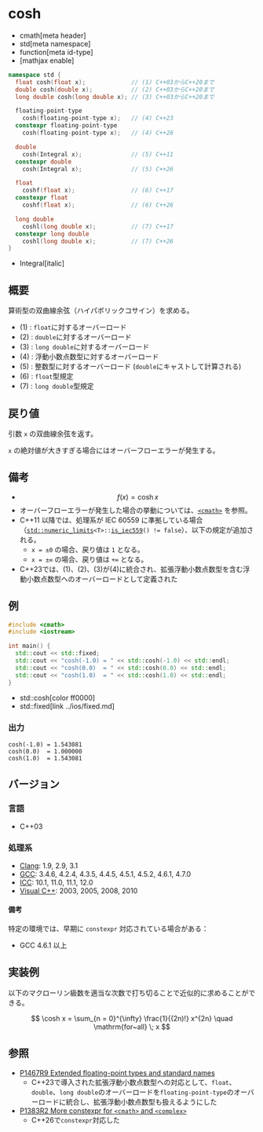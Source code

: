 # cosh
* cmath[meta header]
* std[meta namespace]
* function[meta id-type]
* [mathjax enable]

```cpp
namespace std {
  float cosh(float x);             // (1) C++03からC++20まで
  double cosh(double x);           // (2) C++03からC++20まで
  long double cosh(long double x); // (3) C++03からC++20まで

  floating-point-type
    cosh(floating-point-type x);   // (4) C++23
  constexpr floating-point-type
    cosh(floating-point-type x);   // (4) C++26

  double
    cosh(Integral x);              // (5) C++11
  constexpr double
    cosh(Integral x);              // (5) C++26

  float
    coshf(float x);                // (6) C++17
  constexpr float
    coshf(float x);                // (6) C++26

  long double
    coshl(long double x);          // (7) C++17
  constexpr long double
    coshl(long double x);          // (7) C++26
}
```
* Integral[italic]

## 概要
算術型の双曲線余弦（ハイパボリックコサイン）を求める。

- (1) : `float`に対するオーバーロード
- (2) : `double`に対するオーバーロード
- (3) : `long double`に対するオーバーロード
- (4) : 浮動小数点数型に対するオーバーロード
- (5) : 整数型に対するオーバーロード (`double`にキャストして計算される)
- (6) : `float`型規定
- (7) : `long double`型規定


## 戻り値
引数 `x` の双曲線余弦を返す。

`x` の絶対値が大きすぎる場合にはオーバーフローエラーが発生する。


## 備考
- $$ f(x) = \cosh x $$
- オーバーフローエラーが発生した場合の挙動については、[`<cmath>`](../cmath.md) を参照。
- C++11 以降では、処理系が IEC 60559 に準拠している場合（[`std::numeric_limits`](../limits/numeric_limits.md)`<T>::`[`is_iec559`](../limits/numeric_limits/is_iec559.md)`() != false`）、以下の規定が追加される。
    - `x = ±0` の場合、戻り値は `1` となる。
    - `x = ±∞` の場合、戻り値は `+∞` となる。
- C++23では、(1)、(2)、(3)が(4)に統合され、拡張浮動小数点数型を含む浮動小数点数型へのオーバーロードとして定義された


## 例
```cpp example
#include <cmath>
#include <iostream>

int main() {
  std::cout << std::fixed;
  std::cout << "cosh(-1.0) = " << std::cosh(-1.0) << std::endl;
  std::cout << "cosh(0.0)  = " << std::cosh(0.0) << std::endl;
  std::cout << "cosh(1.0)  = " << std::cosh(1.0) << std::endl;
}
```
* std::cosh[color ff0000]
* std::fixed[link ../ios/fixed.md]

### 出力
```
cosh(-1.0) = 1.543081
cosh(0.0)  = 1.000000
cosh(1.0)  = 1.543081
```

## バージョン
### 言語
- C++03

### 処理系
- [Clang](/implementation.md#clang): 1.9, 2.9, 3.1
- [GCC](/implementation.md#gcc): 3.4.6, 4.2.4, 4.3.5, 4.4.5, 4.5.1, 4.5.2, 4.6.1, 4.7.0
- [ICC](/implementation.md#icc): 10.1, 11.0, 11.1, 12.0
- [Visual C++](/implementation.md#visual_cpp): 2003, 2005, 2008, 2010

#### 備考
特定の環境では、早期に `constexpr` 対応されている場合がある：

- GCC 4.6.1 以上


## 実装例
以下のマクローリン級数を適当な次数で打ち切ることで近似的に求めることができる。

$$ \cosh x = \sum_{n = 0}^{\infty} \frac{1}{(2n)!} x^{2n} \quad \mathrm{for~all} \; x $$


## 参照
- [P1467R9 Extended floating-point types and standard names](https://www.open-std.org/jtc1/sc22/wg21/docs/papers/2022/p1467r9.html)
    - C++23で導入された拡張浮動小数点数型への対応として、`float`、`double`、`long double`のオーバーロードを`floating-point-type`のオーバーロードに統合し、拡張浮動小数点数型も扱えるようにした
- [P1383R2 More constexpr for `<cmath>` and `<complex>`](https://open-std.org/jtc1/sc22/wg21/docs/papers/2023/p1383r2.pdf)
    - C++26で`constexpr`対応した

